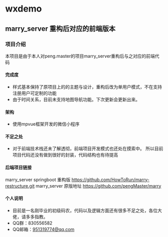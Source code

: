 # wxdemo

## marry_server 重构后对应的前端版本

### 项目介绍 
本项目是由于本人对peng.master的项目marry_server重构后与之对应的前端代码

#### 完成度
 - 样式基本保持了原项目上的的主题与设计，重构后改为单用户模式，不在支持注册用户可定制的功能
 - 由于时间关系，目前未支持地图导航功能。下次更新会更新出来。

#### 架构
 - 使用mpvue框架开发的微信小程序
 
#### 不足之处
 - 对于前端技术栈还未了解透彻，前端项目开发模式也还处在摸索中。
 所以目前项目代码还没有做到很好的封装，代码结构也有待提高
 
#### 后端项目链接
marry_server springboot 重构版  https://github.com/HowToRun/marry-restructure.git
marry_server 原版地址 https://github.com/pengMaster/marry
  
#### 个人说明

 - 目前是一名刚毕业的初级码农，代码以及逻辑方面还有很多不足之处，各位大佬，请多多指教。
 - QQ群：830556582
 - QQ邮箱：951319774@qq.com
